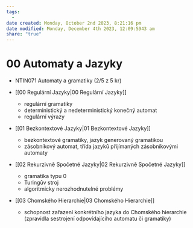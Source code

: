 ```yaml
---
tags:
  - 
date created: Monday, October 2nd 2023, 8:21:16 pm
date modified: Monday, December 4th 2023, 12:09:5943 am
share: "true"
---
```


# 00 Automaty a Jazyky

- NTIN071 Automaty a gramatiky (2/5 z 5 kr)

- [[00 Regulární Jazyky|00 Regulární Jazyky]]
	- regulární gramatiky
	- deterministický a nedeterministický konečný automat
	- regulární výrazy
- [[01 Bezkontextové Jazyky|01 Bezkontextové Jazyky]]
	- bezkontextové gramatiky, jazyk generovaný gramatikou
	- zásobníkový automat, třída jazyků přijímaných zásobníkovými automaty
- [[02 Rekurzivně Spočetné Jazyky|02 Rekurzivně Spočetné Jazyky]]
	- gramatika typu 0
	- Turingův stroj
	- algoritmicky nerozhodnutelné problémy
- [[03 Chomského Hierarchie|03 Chomského Hierarchie]]
	- schopnost zařazení konkrétního jazyka do Chomského hierarchie (zpravidla sestrojení odpovídajícího automatu či gramatiky)